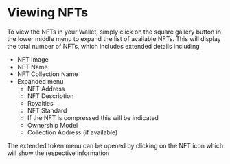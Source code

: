 # Viewing NFTs

To view the NFTs in your Wallet, simply click on the square gallery button in the lower middle menu to expand the list of available NFTs. This will display the total number of NFTs, which includes extended details including

* NFT Image
* NFT Name
* NFT Collection Name
* Expanded menu
  * NFT Address
  * NFT Description
  * Royalties
  * NFT Standard
  * If the NFT is compressed this will be indicated
  * Ownership Model
  * Collection Address (if available)

The extended token menu can be opened by clicking on the NFT icon which will show the respective information

<figure><img src="../../../.gitbook/assets/Screenshot 2024-08-12 at 10.50.41 PM.png" alt=""><figcaption></figcaption></figure>

<figure><img src="../../../.gitbook/assets/Screenshot 2024-08-12 at 10.59.52 PM.png" alt=""><figcaption></figcaption></figure>
